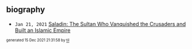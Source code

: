 ## biography


* <code>Jan 21, 2021</code> [Saladin: The Sultan Who Vanquished the Crusaders and Built an Islamic Empire](2021-01-21T01-17-38-saladin.md)

<sup><sub>generated 15 Dec 2021 21:31:58 by <a href='https://github.com/senorprogrammer/til'>til</a></sub></sup>
